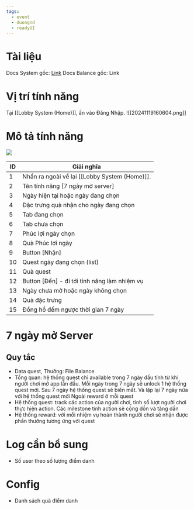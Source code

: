```yaml
---
tags:
  - event
  - duongnd
  - readyUI
---
```

# Tài liệu
Docs System gốc: [Link](https://docs.google.com/document/d/1mrTc6qHIMISd3wN_wcpB0UwF7JBZEoenx2Jp3-7OxO0/edit?tab=t.0#heading=h.76545dsn0x58)
Docs Balance gốc: Link

# Vị trí tính năng
Tại [[Lobby System (Home)]], ấn vào Đăng Nhập.
![[20241119160604.png]]
# Mô tả tính năng
![](https://lh7-rt.googleusercontent.com/docsz/AD_4nXfJlOACxC2qn7xZSq0u6mg9Z51Xnrs8BvoLbh2MhZefixxC1126b64HZEn-WZzOj9nsMI9MVXuNqS-jteVhm_vOdzX6FBOkDNdzIH08X0QTs6GBmGvsmoAipEUVqUHlV4oBCzNVzQ?key=pDt4uHqJE9Sz5EOKsztYyTBi)

| ID  | Giải nghĩa                                   |
| --- | -------------------------------------------- |
| 1   | Nhấn ra ngoài về lại [[Lobby System (Home)]].       |
| 2   | Tên tính năng [7 ngày mở server]             |
| 3   | Ngày hiện tại hoặc ngày đang chọn            |
| 4   | Đặc trưng quà nhận cho ngày đang chọn        |
| 5   | Tab đang chọn                                |
| 6   | Tab chưa chọn                                |
| 7   | Phúc lợi ngày chọn                           |
| 8   | Quà Phúc lợi ngày                            |
| 9   | Button [Nhận]                                |
| 10  | Quest ngày đang chọn (list)                  |
| 11  | Quà quest                                    |
| 12  | Button [Đến] - đi tới tính năng làm nhiệm vụ |
| 13  | Ngày chưa mở hoặc ngày không chọn            |
| 14  | Quà đặc trưng                                |
| 15  | Đồng hồ đếm ngược thời gian 7 ngày           |

# 7 ngày mở Server
## Quy tắc
- Data quest, Thưởng: File Balance
- Tổng quan: hệ thống quest chỉ available trong 7 ngày đầu tính từ khi người chơi mở app lần đầu. Mỗi ngày trong 7 ngày sẽ unlock 1 hệ thống quest mới. Sau 7 ngày hệ thống quest sẽ biến mất. Và lặp lại 7 ngày nữa với hệ thống quest mới Ngoài reward ở mỗi quest
- Hệ thống quest: track các action của người chơi, tính số lượt người chơi thực hiện action. Các milestone tính action sẽ cộng dồn và tăng dần 
- Hệ thống reward: với mỗi nhiệm vụ hoàn thành người chơi sẽ nhận được phần thưởng tương ứng với quest

# Log cần bổ sung
- Số user theo số lượng điểm danh

# Config
- Danh sách quà điểm danh
